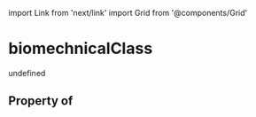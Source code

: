 import Link from 'next/link'
import Grid from '@components/Grid'

# biomechnicalClass

undefined

## Property of




